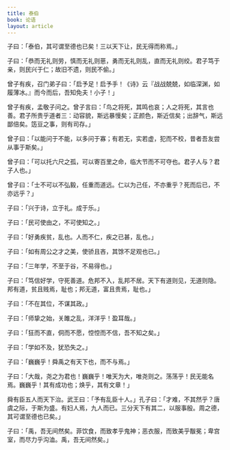 ```yaml
---
title: 泰伯
book: 论语
layout: article
---
```


子曰：「泰伯，其可谓至德也已矣！三以天下让，民无得而称焉。」

子曰：「恭而无礼则劳，慎而无礼则葸，勇而无礼则乱，直而无礼则绞。君子笃于亲，则民兴于仁；故旧不遗，则民不偷。」

曾子有疾，召门弟子曰：「启予足！启予手！《诗》云『战战兢兢，如临深渊，如履薄冰。』而今而后，吾知免夫！小子！」

曾子有疾，孟敬子问之。曾子言曰：「鸟之将死，其鸣也哀；人之将死，其言也善。君子所贵乎道者三：动容貌，斯远暴慢矣；正颜色，斯近信矣；出辞气，斯远鄙倍矣。笾豆之事，则有司存。」

曾子曰：「以能问于不能，以多问于寡；有若无，实若虚，犯而不校，昔者吾友尝从事于斯矣。」

曾子曰：「可以托六尺之孤，可以寄百里之命，临大节而不可夺也。君子人与？君子人也。」

曾子曰：「士不可以不弘毅，任重而道远。仁以为己任，不亦重乎？死而后已，不亦远乎？」

子曰：「兴于诗，立于礼。成于乐。」

子曰：「民可使由之，不可使知之。」

子曰：「好勇疾贫，乱也。人而不仁，疾之已甚，乱也。」

子曰：「如有周公之才之美，使骄且吝，其馀不足观也已。」

子曰：「三年学，不至于谷，不易得也。」

子曰：「笃信好学，守死善道。危邦不入，乱邦不居。天下有道则见，无道则隐。邦有道，贫且贱焉，耻也；邦无道，富且贵焉，耻也。」

子曰：「不在其位，不谋其政。」

子曰：「师挚之始，关雎之乱，洋洋乎！盈耳哉。」

子曰：「狂而不直，侗而不愿，悾悾而不信，吾不知之矣。」

子曰：「学如不及，犹恐失之。」

子曰：「巍巍乎！舜禹之有天下也，而不与焉。」

子曰：「大哉，尧之为君也！巍巍乎！唯天为大，唯尧则之。荡荡乎！民无能名焉。巍巍乎！其有成功也；焕乎，其有文章！」

舜有臣五人而天下治。武王曰：「予有乱臣十人。」孔子曰：「才难，不其然乎？唐虞之际，于斯为盛。有妇人焉，九人而已。三分天下有其二，以服事殷。周之德，其可谓至德也已矣。」

子曰：「禹，吾无间然矣。菲饮食，而致孝乎鬼神；恶衣服，而致美乎黻冕；卑宫室，而尽力乎沟洫。禹，吾无间然矣。」

